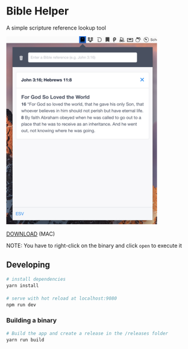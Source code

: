 # Bible Helper

A simple scripture reference lookup tool

<img src="screenshot.png" width="400"/>

[DOWNLOAD](https://github.com/genu/bible-helper/releases/download/v1.0.0/bible-helper.dmg) (MAC)

NOTE: You have to right-click on the binary and click `open` to execute it

## Developing

``` bash
# install dependencies
yarn install

# serve with hot reload at localhost:9080
npm run dev
```

### Building a binary
``` bash
# Build the app and create a release in the /releases folder
yarn run build
